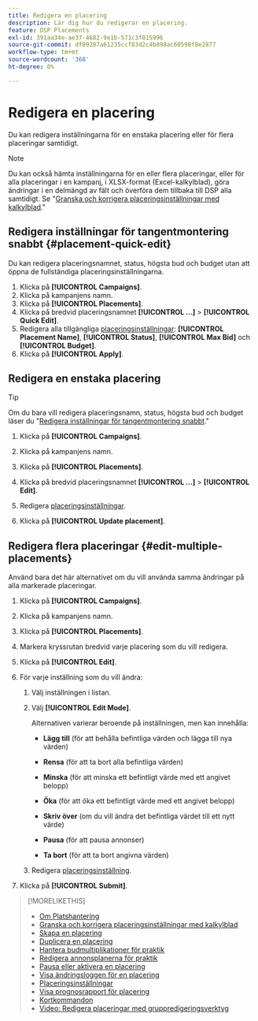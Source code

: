 ```yaml
---
title: Redigera en placering
description: Lär dig hur du redigerar en placering.
feature: DSP Placements
exl-id: 391aa34e-ae37-4682-9e1b-571c3f015996
source-git-commit: df89207a61235ccf83d2c4b898ac60598f8e2877
workflow-type: tm+mt
source-wordcount: '368'
ht-degree: 0%

---
```


# Redigera en placering

Du kan redigera inställningarna för en enstaka placering eller för flera placeringar samtidigt.

>[!NOTE]
>
>Du kan också hämta inställningarna för en eller flera placeringar, eller för alla placeringar i en kampanj, i XLSX-format (Excel-kalkylblad), göra ändringar i en delmängd av fält och överföra dem tillbaka till DSP alla samtidigt. Se &quot;[Granska och korrigera placeringsinställningar med kalkylblad](placement-qa.md).&quot;

<!-- Some placements don't have this option. Clarify which placement types aren't eligible -- is it PG placements, or all placements using private inventory? And anything else? -->

## Redigera inställningar för tangentmontering snabbt {#placement-quick-edit}

<!-- Some placements don't have this option. Clarify which placement types aren't eligible -- is it PG placements, or all placements using private inventory? And anything else? -->

Du kan redigera placeringsnamnet, status, högsta bud och budget utan att öppna de fullständiga placeringsinställningarna.

1. Klicka på **[!UICONTROL Campaigns]**.
1. Klicka på kampanjens namn.
1. Klicka på **[!UICONTROL Placements]**.
1. Klicka på bredvid placeringsnamnet  **[!UICONTROL ...]** > **[!UICONTROL Quick Edit]**.
1. Redigera alla tillgängliga [placeringsinställningar](placement-settings.md):  **[!UICONTROL Placement Name]**, **[!UICONTROL Status]**, **[!UICONTROL Max Bid]** och **[!UICONTROL Budget]**.
1. Klicka på **[!UICONTROL Apply]**.

## Redigera en enstaka placering

>[!TIP]
>
> Om du bara vill redigera placeringsnamn, status, högsta bud och budget läser du &quot;[Redigera inställningar för tangentmontering snabbt](#placement-quick-edit).&quot;

1. Klicka på **[!UICONTROL Campaigns]**.

1. Klicka på kampanjens namn.

1. Klicka på **[!UICONTROL Placements]**.

1. Klicka på bredvid placeringsnamnet  **[!UICONTROL ...]** > **[!UICONTROL Edit]**.

1. Redigera [placeringsinställningar](placement-settings.md).

1. Klicka på **[!UICONTROL Update placement]**.

## Redigera flera placeringar {#edit-multiple-placements}

Använd bara det här alternativet om du vill använda samma ändringar på alla markerade placeringar.

1. Klicka på **[!UICONTROL Campaigns]**.

1. Klicka på kampanjens namn.

1. Klicka på **[!UICONTROL Placements]**.

1. Markera kryssrutan bredvid varje placering som du vill redigera.

1. Klicka på **[!UICONTROL Edit]**.

1. För varje inställning som du vill ändra:

   1. Välj inställningen i listan.

   1. Välj **[!UICONTROL Edit Mode]**.

      Alternativen varierar beroende på inställningen, men kan innehålla:

      * **Lägg till** (för att behålla befintliga värden och lägga till nya värden)

      * **Rensa** (för att ta bort alla befintliga värden)

      * **Minska** (för att minska ett befintligt värde med ett angivet belopp)

      * **Öka** (för att öka ett befintligt värde med ett angivet belopp)

      * **Skriv över** (om du vill ändra det befintliga värdet till ett nytt värde)

      * **Pausa** (för att pausa annonser)

      * **Ta bort** (för att ta bort angivna värden)

   1. Redigera [placeringsinställning](placement-settings.md).

1. Klicka på **[!UICONTROL Submit]**.

>[!MORELIKETHIS]
>
>* [Om Platshantering](placement-about.md)
>* [Granska och korrigera placeringsinställningar med kalkylblad](placement-qa.md)
>* [Skapa en placering](placement-create.md)
>* [Duplicera en placering](placement-duplicate.md)
>* [Hantera budmultiplikationer för praktik](placement-manage-bid-multipliers.md)
>* [Redigera annonsplanerna för praktik](placement-edit-ad-schedule.md)
>* [Pausa eller aktivera en placering](placement-pause-activate.md)
>* [Visa ändringsloggen för en placering](placement-change-log.md)
>* [Placeringsinställningar](placement-settings.md)
>* [Visa prognosrapport för placering](/help/dsp/campaign-management/reports/placement-forecast.md)
>* [Kortkommandon](/help/dsp/campaign-management/reports/keyboard-shortcuts.md)
>* [Video: Redigera placeringar med gruppredigeringsverktyg](https://experienceleague.adobe.com/docs/advertising-learn/tutorials/dsp/bulk-edit-placement-tools.html)

